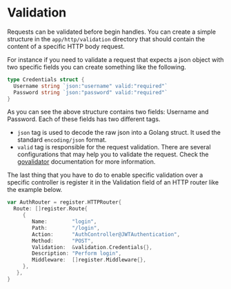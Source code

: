# Validation
Requests can be validated before begin handles. You can create a simple structure in the `app/http/validation` directory that should contain the content of a specific HTTP body request.

For instance if you need to validate a request that expects a json object with two specific fields you can create something like the following.

```go title="Example of validation structure"
type Credentials struct {
  Username string `json:"username" valid:"required"`
  Password string `json:"password" valid:"required"`
}
```

As you can see the above structure contains two fields: Username and Password. Each of these fields has two different tags. 

* `json` tag is used to decode the raw json into a Golang struct. It used the standard `encoding/json` format.
* `valid` tag is responsible for the request validation. There are several configurations that may help you to validate the request. Check the [govalidator](https://github.com/asaskevich/govalidator) documentation for more information.

The last thing that you have to do to enable specific validation over a specific controller is register it in the Validation field of an HTTP router like the example below.

```go title="Validation in HTTPRouter intance"
var AuthRouter = register.HTTPRouter{
  Route: []register.Route{
     {
        Name:        "login",
        Path:        "/login",
        Action:      "AuthController@JWTAuthentication",
        Method:      "POST",
        Validation:  &validation.Credentials{},
        Description: "Perform login",
        Middleware:  []register.Middleware{},
     },
   },
}
```

